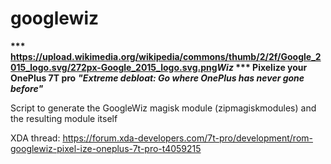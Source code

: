 # googlewiz
<b>*** <img>https://upload.wikimedia.org/wikipedia/commons/thumb/2/2f/Google_2015_logo.svg/272px-Google_2015_logo.svg.png</img><i>Wiz</i> *** Pixelize your OnePlus 7T pro</b>
<i><b>"Extreme debloat: Go where OnePlus has never gone before"</b></i>

Script to generate the GoogleWiz magisk module (zipmagiskmodules) and the resulting module itself

XDA thread:
https://forum.xda-developers.com/7t-pro/development/rom-googlewiz-pixel-ize-oneplus-7t-pro-t4059215
